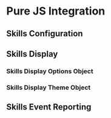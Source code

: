 # Pure JS Integration

## Skills Configuration

<import-content path="/skills-client/common/clientConfig.html"/>

## Skills Display

<import-content path="/skills-client/common/skillsDisplayIntro.html"/>

### Skills Display Options Object

<import-content path="/skills-client/common/skillsDisplayOptionsObject.html"/>

### Skills Display Theme Object

<import-content path="/skills-client/common/slillsDisplayTheme.html"/>

## Skills Event Reporting
